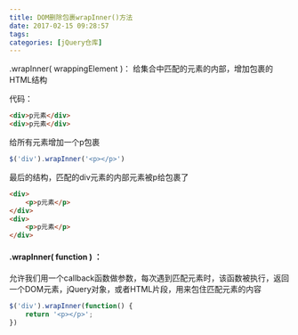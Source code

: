 ```yaml
---
title: DOM删除包裹wrapInner()方法
date: 2017-02-15 09:28:57
tags:
categories: [jQuery仓库]
---
```

.wrapInner( wrappingElement )：
给集合中匹配的元素的内部，增加包裹的HTML结构
<!--more-->
代码：
```html
<div>p元素</div>
<div>p元素</div>
```
给所有元素增加一个p包裹
```js
$('div').wrapInner('<p></p>')
```
最后的结构，匹配的div元素的内部元素被p给包裹了
```html
<div>
    <p>p元素</p>
</div>
<div>
    <p>p元素</p>
</div>
```
#### .wrapInner( function ) ：
允许我们用一个callback函数做参数，每次遇到匹配元素时，该函数被执行，返回一个DOM元素，jQuery对象，或者HTML片段，用来包住匹配元素的内容
```js
$('div').wrapInner(function() {
    return '<p></p>'; 
})
```